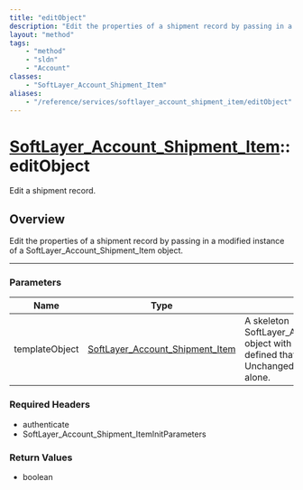 ```yaml
---
title: "editObject"
description: "Edit the properties of a shipment record by passing in a modified instance of a SoftLayer_Account_Shipment_Item object."
layout: "method"
tags:
    - "method"
    - "sldn"
    - "Account"
classes:
    - "SoftLayer_Account_Shipment_Item"
aliases:
    - "/reference/services/softlayer_account_shipment_item/editObject"
---
```

# [SoftLayer_Account_Shipment_Item](/reference/services/SoftLayer_Account_Shipment_Item)::editObject


Edit a shipment record.


## Overview 
Edit the properties of a shipment record by passing in a modified instance of a SoftLayer_Account_Shipment_Item object. 

-----

### Parameters 
|Name | Type | Description |
| --- | --- | --- |
|templateObject| <a href='/reference/datatypes/SoftLayer_Account_Shipment_Item'>SoftLayer_Account_Shipment_Item </a>| A skeleton SoftLayer_Account_Shipment_Item object with only the properties defined that you wish to change. Unchanged properties are left alone.|


### Required Headers
* authenticate
* SoftLayer_Account_Shipment_ItemInitParameters


### Return Values
* boolean




